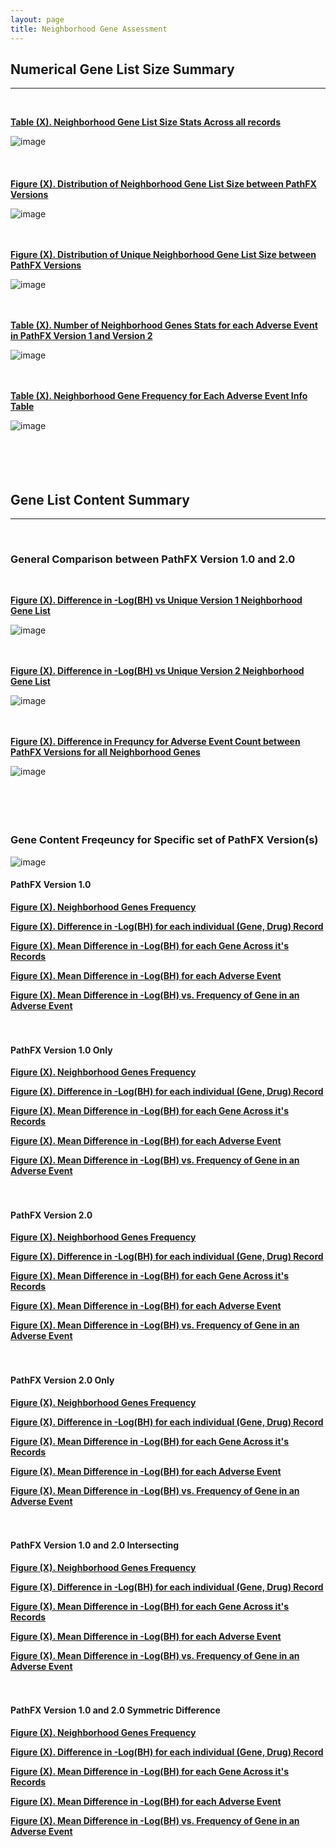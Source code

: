 ```yaml
---
layout: page
title: Neighborhood Gene Assessment
---
```


## Numerical Gene List Size Summary   
---------------------------------------------------------------------------
<br />  

[**Table (X). Neighborhood Gene List Size Stats Across all records**](https://github.com/aryastark5/web_bench/blob/gh-pages/display_files/neighborhood_gene_content_pathfx_version_comparison_info_folder/all_records_neigh_gene_stats_table.csv)
<br />  

![image](display_files/neighborhood_gene_content_pathfx_version_comparison_info_folder/all_records_neigh_gene_stats_table.png)
<br />  
<br />  
[**Figure (X). Distribution of Neighborhood Gene List Size between PathFX Versions**](https://htmlpreview.github.io/?https://github.com/aryastark5/web_bench/blob/gh-pages/display_files/neighborhood_gene_content_pathfx_version_comparison_info_folder/Distribution_of_Neighborhood_Gene_List_Size_between_PathFX_Versions.html)
<br />  

![image](display_files/neighborhood_gene_content_pathfx_version_comparison_info_folder/Distribution_of_Neighborhood_Gene_List_Size_between_PathFX_Versions.png)
<br />  
<br />  

[**Figure (X). Distribution of Unique Neighborhood Gene List Size between PathFX Versions**](https://htmlpreview.github.io/?https://github.com/aryastark5/web_bench/blob/gh-pages/display_files/neighborhood_gene_content_pathfx_version_comparison_info_folder/Distribution_of_Unique_Neighborhood_Gene_List_Size_between_PathFX_Versions.html)
<br />  

![image](display_files/neighborhood_gene_content_pathfx_version_comparison_info_folder/Distribution_of_Unique_Neighborhood_Gene_List_Size_between_PathFX_Versions.png)
<br />  
<br />  

[**Table (X). Number of Neighborhood Genes Stats for each Adverse Event in PathFX Version 1 and Version 2**](https://github.com/aryastark5/web_bench/blob/gh-pages/display_files/neighborhood_gene_content_pathfx_version_comparison_info_folder/num_neigh_genes_stats_table.csv)
<br />  

![image](display_files/neighborhood_gene_content_pathfx_version_comparison_info_folder/num_neigh_genes_stats_table.png)
<br />  
<br />  

[**Table (X). Neighborhood Gene Frequency for Each Adverse Event Info Table**](https://github.com/aryastark5/web_bench/blob/gh-pages/display_files/neighborhood_gene_content_pathfx_version_comparison_info_folder/neigh_genes_version_count_info_table.csv)
<br />  

![image](display_files/neighborhood_gene_content_pathfx_version_comparison_info_folder/version_gene_count_comparison/neigh_genes_version_count_info_table.png)
<br />  
<br />  
<br />  

## Gene List Content Summary   
---------------------------------------------------------------------------
<br />  

### General Comparison between PathFX Version 1.0 and 2.0
<br />  

[**Figure (X). Difference in -Log(BH) vs Unique Version 1 Neighborhood Gene List**](https://github.com/aryastark5/web_bench/blob/gh-pages/display_files/neighborhood_gene_content_pathfx_version_comparison_info_folder/Difference_in_-Log_Benjamini-Hochberg_vs_Unique_Version_1_Neighborhood_Gene_List.html)
<br />  

![image](display_files/neighborhood_gene_content_pathfx_version_comparison_info_folder/Difference_in_-Log_Benjamini-Hochberg_vs_Unique_Version_1_Neighborhood_Gene_List.png)
<br />  
<br />  

[**Figure (X). Difference in -Log(BH) vs Unique Version 2 Neighborhood Gene List**](https://github.com/aryastark5/web_bench/blob/gh-pages/display_files/neighborhood_gene_content_pathfx_version_comparison_info_folder/Difference_in_-Log_Benjamini-Hochberg_vs_Unique_Version_1_Neighborhood_Gene_List.html)
 
![image](display_files/neighborhood_gene_content_pathfx_version_comparison_info_folder/Difference_in_-Log_Benjamini-Hochberg_vs_Unique_Version_1_Neighborhood_Gene_List.png)
<br />  
<br />  

[**Figure (X). Difference in Frequncy for Adverse Event Count between PathFX Versions for all Neighborhood Genes**](display_files/neighborhood_gene_content_pathfx_version_comparison_info_folder/version_gene_count_comparison/Difference_in_Frequncy_for_Adverse_Event_Count_between_PathFX_Versions_for_all_Neighborhood_Genes.html)
<br />  

![image](display_files/neighborhood_gene_content_pathfx_version_comparison_info_folder/version_gene_count_comparison/Difference_in_Frequncy_for_Adverse_Event_Count_between_PathFX_Versions_for_all_Neighborhood_Genes.png)
<br />  
<br />  
<br />  

### Gene Content Freqeuncy for Specific set of PathFX Version(s)

![image](display_files/neighborhood_gene_content_pathfx_version_comparison_info_folder/gene_frequency/sample.png)
<br />  

#### PathFX Version 1.0 

[**Figure (X). Neighborhood Genes Frequency**](https://htmlpreview.github.io/?https://github.com/aryastark5/web_bench/blob/gh-pages/display_files/neighborhood_gene_content_pathfx_version_comparison_info_folder/gene_frequency/neigh_genes_version_1/neigh_genes_version_1_Gene_Frequency.html)

[**Figure (X). Difference in -Log(BH) for each individual (Gene, Drug) Record**](https://htmlpreview.github.io/?https://github.com/aryastark5/web_bench/blob/gh-pages/display_files/neighborhood_gene_content_pathfx_version_comparison_info_folder/gene_frequency/neigh_genes_version_1/neigh_genes_version_1_Difference_in_-log_BH_for_each_individual_Gene-Drug_Record.html)

[**Figure (X). Mean Difference in -Log(BH) for each Gene Across it's Records**](https://htmlpreview.github.io/?https://github.com/aryastark5/web_bench/blob/gh-pages/display_files/neighborhood_gene_content_pathfx_version_comparison_info_folder/gene_frequency/neigh_genes_version_1/neigh_genes_version_1_Mean_-log_BH_Difference_of_a_Gene_across_all_records.html)

[**Figure (X). Mean Difference in -Log(BH) for each Adverse Event**](https://htmlpreview.github.io/?https://github.com/aryastark5/web_bench/blob/gh-pages/display_files/neighborhood_gene_content_pathfx_version_comparison_info_folder/gene_frequency/neigh_genes_version_1/neigh_genes_version_1_Mean_-log_BH_Difference_of_a_Gene_for_a_specific_Adverse_Event.html)

[**Figure (X). Mean Difference in -Log(BH) vs. Frequency of Gene in an Adverse Event**](https://htmlpreview.github.io/?https://github.com/aryastark5/web_bench/blob/gh-pages/display_files/neighborhood_gene_content_pathfx_version_comparison_info_folder/gene_frequency/neigh_genes_version_1/neigh_genes_version_1_Mean_-log_BH_Difference_vs_Adverse_Event_Count_of_a_specific_Gene.html) 
<br />  
<br />  

#### PathFX Version 1.0 Only

[**Figure (X). Neighborhood Genes Frequency**](https://htmlpreview.github.io/?https://github.com/aryastark5/web_bench/blob/gh-pages/display_files/neighborhood_gene_content_pathfx_version_comparison_info_folder/gene_frequency/neigh_genes_version_1_only/neigh_genes_version_1_only_Gene_Frequency.html)

[**Figure (X). Difference in -Log(BH) for each individual (Gene, Drug) Record**](https://htmlpreview.github.io/?https://github.com/aryastark5/web_bench/blob/gh-pages/display_files/neighborhood_gene_content_pathfx_version_comparison_info_folder/gene_frequency/neigh_genes_version_1_only/neigh_genes_version_1_only_Difference_in_-log_BH_for_each_individual_Gene-Drug_Record.html)

[**Figure (X). Mean Difference in -Log(BH) for each Gene Across it's Records**](https://htmlpreview.github.io/?https://github.com/aryastark5/web_bench/blob/gh-pages/display_files/neighborhood_gene_content_pathfx_version_comparison_info_folder/gene_frequency/neigh_genes_version_1_only/neigh_genes_version_1_only_Mean_-log_BH_Difference_of_a_Gene_across_all_records.html)

[**Figure (X). Mean Difference in -Log(BH) for each Adverse Event**](https://htmlpreview.github.io/?https://github.com/aryastark5/web_bench/blob/gh-pages/display_files/neighborhood_gene_content_pathfx_version_comparison_info_folder/gene_frequency/neigh_genes_version_1_only/neigh_genes_version_1_only_Mean_-log_BH_Difference_of_a_Gene_for_a_specific_Adverse_Event.html)

[**Figure (X). Mean Difference in -Log(BH) vs. Frequency of Gene in an Adverse Event**](https://htmlpreview.github.io/?https://github.com/aryastark5/web_bench/blob/gh-pages/display_files/neighborhood_gene_content_pathfx_version_comparison_info_folder/gene_frequency/neigh_genes_version_1_only/neigh_genes_version_1_only_Mean_-log_BH_Difference_vs_Adverse_Event_Count_of_a_specific_Gene.html)
<br />  
<br />  

#### PathFX Version 2.0

[**Figure (X). Neighborhood Genes Frequency**](https://htmlpreview.github.io/?https://github.com/aryastark5/web_bench/blob/gh-pages/display_files/neighborhood_gene_content_pathfx_version_comparison_info_folder/gene_frequency/neigh_genes_version_2/neigh_genes_version_2_Gene_Frequency.html)

[**Figure (X). Difference in -Log(BH) for each individual (Gene, Drug) Record**](https://htmlpreview.github.io/?https://github.com/aryastark5/web_bench/blob/gh-pages/display_files/neighborhood_gene_content_pathfx_version_comparison_info_folder/gene_frequency/neigh_genes_version_2/neigh_genes_version_2_Difference_in_-log_BH_for_each_individual_Gene-Drug_Record.html)

[**Figure (X). Mean Difference in -Log(BH) for each Gene Across it's Records**](https://htmlpreview.github.io/?https://github.com/aryastark5/web_bench/blob/gh-pages/display_files/neighborhood_gene_content_pathfx_version_comparison_info_folder/gene_frequency/neigh_genes_version_2/neigh_genes_version_2_Mean_-log_BH_Difference_of_a_Gene_across_all_records.html)

[**Figure (X). Mean Difference in -Log(BH) for each Adverse Event**](https://htmlpreview.github.io/?https://github.com/aryastark5/web_bench/blob/gh-pages/display_files/neighborhood_gene_content_pathfx_version_comparison_info_folder/gene_frequency/neigh_genes_version_2/neigh_genes_version_2_Mean_-log_BH_Difference_of_a_Gene_for_a_specific_Adverse_Event.html)

[**Figure (X). Mean Difference in -Log(BH) vs. Frequency of Gene in an Adverse Event**](https://htmlpreview.github.io/?https://github.com/aryastark5/web_bench/blob/gh-pages/display_files/neighborhood_gene_content_pathfx_version_comparison_info_folder/gene_frequency/neigh_genes_version_2/neigh_genes_version_2_Mean_-log_BH_Difference_vs_Adverse_Event_Count_of_a_specific_Gene.html)
<br />  
<br />  

#### PathFX Version 2.0 Only

[**Figure (X). Neighborhood Genes Frequency**](https://htmlpreview.github.io/?https://github.com/aryastark5/web_bench/blob/gh-pages/display_files/neighborhood_gene_content_pathfx_version_comparison_info_folder/gene_frequency/neigh_genes_version_2_only/neigh_genes_version_2_only_Gene_Frequency.html)

[**Figure (X). Difference in -Log(BH) for each individual (Gene, Drug) Record**](https://htmlpreview.github.io/?https://github.com/aryastark5/web_bench/blob/gh-pages/display_files/neighborhood_gene_content_pathfx_version_comparison_info_folder/gene_frequency/neigh_genes_version_2_only/neigh_genes_version_2_only_Difference_in_-log_BH_for_each_individual_Gene-Drug_Record.html)

[**Figure (X). Mean Difference in -Log(BH) for each Gene Across it's Records**](https://htmlpreview.github.io/?https://github.com/aryastark5/web_bench/blob/gh-pages/display_files/neighborhood_gene_content_pathfx_version_comparison_info_folder/gene_frequency/neigh_genes_version_2_only/neigh_genes_version_2_only_Mean_-log_BH_Difference_of_a_Gene_across_all_records.html)

[**Figure (X). Mean Difference in -Log(BH) for each Adverse Event**](https://htmlpreview.github.io/?https://github.com/aryastark5/web_bench/blob/gh-pages/display_files/neighborhood_gene_content_pathfx_version_comparison_info_folder/gene_frequency/neigh_genes_version_2_only/neigh_genes_version_2_only_Mean_-log_BH_Difference_of_a_Gene_for_a_specific_Adverse_Event.html)

[**Figure (X). Mean Difference in -Log(BH) vs. Frequency of Gene in an Adverse Event**](https://htmlpreview.github.io/?https://github.com/aryastark5/web_bench/blob/gh-pages/display_files/neighborhood_gene_content_pathfx_version_comparison_info_folder/gene_frequency/neigh_genes_version_2_only/neigh_genes_version_2_only_Mean_-log_BH_Difference_vs_Adverse_Event_Count_of_a_specific_Gene.html)
<br />  
<br />  

#### PathFX Version 1.0 and 2.0 Intersecting

[**Figure (X). Neighborhood Genes Frequency**](https://htmlpreview.github.io/?https://github.com/aryastark5/web_bench/blob/gh-pages/display_files/neighborhood_gene_content_pathfx_version_comparison_info_folder/gene_frequency/neigh_genes_version_1_and_2_intersecting/neigh_genes_version_1_and_2_intersecting_Gene_Frequency.html)

[**Figure (X). Difference in -Log(BH) for each individual (Gene, Drug) Record**](https://htmlpreview.github.io/?https://github.com/aryastark5/web_bench/blob/gh-pages/display_files/neighborhood_gene_content_pathfx_version_comparison_info_folder/gene_frequency/neigh_genes_version_1_and_2_intersecting/neigh_genes_version_1_and_2_intersecting_Difference_in_-log_BH_for_each_individual_Gene-Drug_Record.html)

[**Figure (X). Mean Difference in -Log(BH) for each Gene Across it's Records**](https://htmlpreview.github.io/?https://github.com/aryastark5/web_bench/blob/gh-pages/display_files/neighborhood_gene_content_pathfx_version_comparison_info_folder/gene_frequency/neigh_genes_version_1_and_2_intersecting/neigh_genes_version_1_and_2_intersecting_Mean_-log_BH_Difference_of_a_Gene_across_all_records.html)

[**Figure (X). Mean Difference in -Log(BH) for each Adverse Event**](https://htmlpreview.github.io/?https://github.com/aryastark5/web_bench/blob/gh-pages/display_files/neighborhood_gene_content_pathfx_version_comparison_info_folder/gene_frequency/neigh_genes_version_1_and_2_intersecting/neigh_genes_version_1_and_2_intersecting_Mean_-log_BH_Difference_of_a_Gene_for_a_specific_Adverse_Event.html)

[**Figure (X). Mean Difference in -Log(BH) vs. Frequency of Gene in an Adverse Event**](https://htmlpreview.github.io/?https://github.com/aryastark5/web_bench/blob/gh-pages/display_files/neighborhood_gene_content_pathfx_version_comparison_info_folder/gene_frequency/neigh_genes_version_1_and_2_intersecting/neigh_genes_version_1_and_2_intersecting_Mean_-log_BH_Difference_vs_Adverse_Event_Count_of_a_specific_Gene.html)
<br />  
<br />  

#### PathFX Version 1.0 and 2.0 Symmetric Difference

[**Figure (X). Neighborhood Genes Frequency**](https://htmlpreview.github.io/?https://github.com/aryastark5/web_bench/blob/gh-pages/display_files/neighborhood_gene_content_pathfx_version_comparison_info_folder/gene_frequency/neigh_genes_version_1_and_2_symmetric_difference/neigh_genes_version_1_and_2_symmetric_difference_Gene_Frequency.html)

[**Figure (X). Difference in -Log(BH) for each individual (Gene, Drug) Record**](https://htmlpreview.github.io/?https://github.com/aryastark5/web_bench/blob/gh-pages/display_files/neighborhood_gene_content_pathfx_version_comparison_info_folder/gene_frequency/neigh_genes_version_1_and_2_symmetric_difference/neigh_genes_version_1_and_2_symmetric_difference_Difference_in_-log_BH_for_each_individual_Gene-Drug_Record.html)

[**Figure (X). Mean Difference in -Log(BH) for each Gene Across it's Records**](https://htmlpreview.github.io/?https://github.com/aryastark5/web_bench/blob/gh-pages/display_files/neighborhood_gene_content_pathfx_version_comparison_info_folder/gene_frequency/neigh_genes_version_1_and_2_symmetric_difference/neigh_genes_version_1_and_2_symmetric_difference_Mean_-log_BH_Difference_of_a_Gene_across_all_records.html)

[**Figure (X). Mean Difference in -Log(BH) for each Adverse Event**](https://htmlpreview.github.io/?https://github.com/aryastark5/web_bench/blob/gh-pages/display_files/neighborhood_gene_content_pathfx_version_comparison_info_folder/gene_frequency/neigh_genes_version_1_and_2_symmetric_difference/neigh_genes_version_1_and_2_symmetric_difference_Mean_-log_BH_Difference_of_a_Gene_for_a_specific_Adverse_Event.html)

[**Figure (X). Mean Difference in -Log(BH) vs. Frequency of Gene in an Adverse Event**](https://htmlpreview.github.io/?https://github.com/aryastark5/web_bench/blob/gh-pages/display_files/neighborhood_gene_content_pathfx_version_comparison_info_folder/gene_frequency/neigh_genes_version_1_and_2_symmetric_difference/neigh_genes_version_1_and_2_symmetric_difference_Mean_-log_BH_Difference_vs_Adverse_Event_Count_of_a_specific_Gene.html)
<br />  



